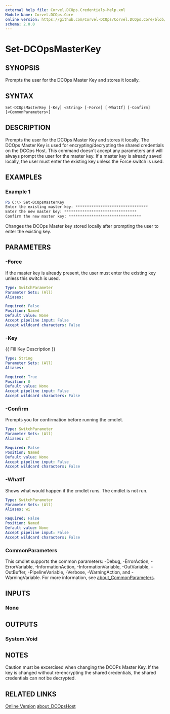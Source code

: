 ```yaml
---
external help file: Corvel.DCOps.Credentials-help.xml
Module Name: Corvel.DCOps.Core
online version: https://github.com/Corvel-DCOps/Corvel.DCOps.Core/blob/main/Source/docs/Set-DCOpsMasterKey.md
schema: 2.0.0
---
```


# Set-DCOpsMasterKey

## SYNOPSIS
Prompts the user for the DCOps Master Key and stores it locally.

## SYNTAX

```
Set-DCOpsMasterKey [-Key] <String> [-Force] [-WhatIf] [-Confirm] [<CommonParameters>]
```

## DESCRIPTION
Prompts the user for the DCOps Master Key and stores it locally.
The DCOps Master Key is used for encrypting/decrypting the shared credentials on the DCOps Host.
This command doesn't accept any parameters and will always prompt the user for the master key.
If a master key is already saved locally, the user must enter the existing key unless the Force switch is used.

## EXAMPLES

### Example 1
```powershell
PS C:\> Set-DCOpsMasterKey
Enter the existing master key: ********************************
Enter the new master key: ********************************
Confirm the new master key: ********************************
```

Changes the DCOps Master key stored locally after prompting the user to enter the existing key.

## PARAMETERS

### -Force
If the master key is already present, the user must enter the existing key unless this switch is used.

```yaml
Type: SwitchParameter
Parameter Sets: (All)
Aliases:

Required: False
Position: Named
Default value: None
Accept pipeline input: False
Accept wildcard characters: False
```

### -Key
{{ Fill Key Description }}

```yaml
Type: String
Parameter Sets: (All)
Aliases:

Required: True
Position: 0
Default value: None
Accept pipeline input: False
Accept wildcard characters: False
```

### -Confirm
Prompts you for confirmation before running the cmdlet.

```yaml
Type: SwitchParameter
Parameter Sets: (All)
Aliases: cf

Required: False
Position: Named
Default value: None
Accept pipeline input: False
Accept wildcard characters: False
```

### -WhatIf
Shows what would happen if the cmdlet runs.
The cmdlet is not run.

```yaml
Type: SwitchParameter
Parameter Sets: (All)
Aliases: wi

Required: False
Position: Named
Default value: None
Accept pipeline input: False
Accept wildcard characters: False
```

### CommonParameters
This cmdlet supports the common parameters: -Debug, -ErrorAction, -ErrorVariable, -InformationAction, -InformationVariable, -OutVariable, -OutBuffer, -PipelineVariable, -Verbose, -WarningAction, and -WarningVariable. For more information, see [about_CommonParameters](http://go.microsoft.com/fwlink/?LinkID=113216).

## INPUTS

### None

## OUTPUTS

### System.Void

## NOTES
Caution must be excercised when changing the DCOPs Master Key. If the key is changed without re-encrypting the shared credentials, the shared credentials
can not be decrypted.

## RELATED LINKS

[Online Version](https://github.com/Corvel-DCOps/Corvel.DCOps.Core/blob/main/Source/docs/Set-DCOpsMasterKey.md)
[about_DCOpsHost]()
